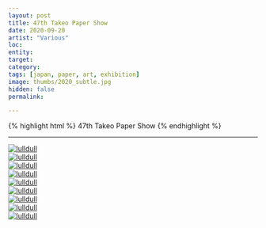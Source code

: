 ```yaml
---
layout: post
title: 47th Takeo Paper Show
date: 2020-09-20
artist: "Various"
loc: 
entity: 
target: 
category: 
tags: [japan, paper, art, exhibition]
image: thumbs/2020_subtle.jpg
hidden: false
permalink:

---
```




{% highlight html %}
47th Takeo Paper Show
{% endhighlight %}

---


<div class="post_image">
	<a href="{{ site.baseurl }}/images/posts/2020_subtle/001.jpg" target="_blank">
	<img src="{{ site.baseurl }}/images/posts/2020_subtle/001.jpg" alt="lulldull"></a>
</div>

<div class="post_image">
	<a href="{{ site.baseurl }}/images/posts/2020_subtle/002.jpg" target="_blank">
	<img src="{{ site.baseurl }}/images/posts/2020_subtle/002.jpg" alt="lulldull"></a>
</div>

<div class="post_image">
	<a href="{{ site.baseurl }}/images/posts/2020_subtle/003.jpg" target="_blank">
	<img src="{{ site.baseurl }}/images/posts/2020_subtle/003.jpg" alt="lulldull"></a>
</div>

<div class="post_image">
	<a href="{{ site.baseurl }}/images/posts/2020_subtle/004.jpg" target="_blank">
	<img src="{{ site.baseurl }}/images/posts/2020_subtle/004.jpg" alt="lulldull"></a>
</div>

<div class="post_image">
	<a href="{{ site.baseurl }}/images/posts/2020_subtle/005.jpg" target="_blank">
	<img src="{{ site.baseurl }}/images/posts/2020_subtle/005.jpg" alt="lulldull"></a>
</div>

<div class="post_image">
	<a href="{{ site.baseurl }}/images/posts/2020_subtle/006.jpg" target="_blank">
	<img src="{{ site.baseurl }}/images/posts/2020_subtle/006.jpg" alt="lulldull"></a>
</div>

<div class="post_image">
	<a href="{{ site.baseurl }}/images/posts/2020_subtle/007.jpg" target="_blank">
	<img src="{{ site.baseurl }}/images/posts/2020_subtle/007.jpg" alt="lulldull"></a>
</div>

<div class="post_image">
	<a href="{{ site.baseurl }}/images/posts/2020_subtle/008.jpg" target="_blank">
	<img src="{{ site.baseurl }}/images/posts/2020_subtle/008.jpg" alt="lulldull"></a>
</div>

<div class="post_image">
	<a href="{{ site.baseurl }}/images/posts/2020_subtle/009.jpg" target="_blank">
	<img src="{{ site.baseurl }}/images/posts/2020_subtle/009.jpg" alt="lulldull"></a>
</div>